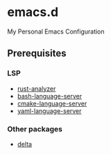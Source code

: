 <!--
SPDX-FileCopyrightText: 2024 Integral <integral@member.fsf.org>

SPDX-License-Identifier: GPL-3.0-or-later
-->

# emacs.d

My Personal Emacs Configuration

## Prerequisites

### LSP

- [rust-analyzer](https://rust-analyzer.github.io)
- [bash-language-server](https://github.com/bash-lsp/bash-language-server)
- [cmake-language-server](https://github.com/regen100/cmake-language-server)
- [yaml-language-server](https://github.com/redhat-developer/yaml-language-server)

### Other packages

- [delta](https://dandavison.github.io/delta)
